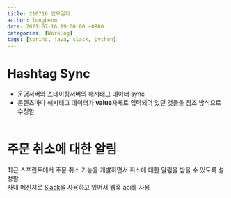 ```yaml
---
title: 210716 업무일지
author: longbeom
date: 2021-07-16 19:00:00 +0900
categories: [WorkLog]
tags: [spring, java, slack, python]
---
```



# Hashtag Sync
- 운영서버와 스테이징서버의 해시태그 데이터 sync
- 콘텐츠마다 해시태그 데이터가 <strong>value</strong>자체로 입력되어 있던 것들을 참조 방식으로 수정함<br><br>


# 주문 취소에 대한 알림
최근 스프린트에서 주문 취소 기능을 개발하면서 취소에 대한 알림을 받을 수 있도록 설정함<br>
사내 메신저로 [Slack](https://slack.com)을 사용하고 있어서 웹훅 api를 사용
